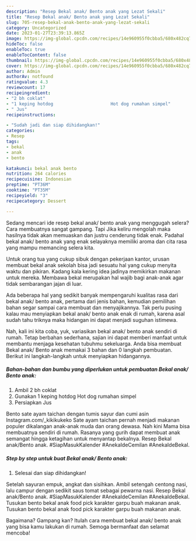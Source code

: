 ```yaml
---
description: "Resep Bekal anak/ Bento anak yang Lezat Sekali"
title: "Resep Bekal anak/ Bento anak yang Lezat Sekali"
slug: 705-resep-bekal-anak-bento-anak-yang-lezat-sekali
category: Uncategorized
date: 2023-01-27T23:39:13.865Z
image: https://img-global.cpcdn.com/recipes/14e960955f0cbba5/680x482cq70/bekal-anak-bento-anak-foto-resep-utama.jpg
hideToc: false
enableToc: true
enableTocContent: false
thumbnail: https://img-global.cpcdn.com/recipes/14e960955f0cbba5/680x482cq70/bekal-anak-bento-anak-foto-resep-utama.jpg
cover: https://img-global.cpcdn.com/recipes/14e960955f0cbba5/680x482cq70/bekal-anak-bento-anak-foto-resep-utama.jpg
author: Admin
authorAv: notfound
ratingvalue: 4.3
reviewcount: 17
recipeingredient:
- "2 bh coklat"
- "1 keping hotdog                      Hot dog rumahan simpel"
- " Jus"
recipeinstructions:

- "Sudah jadi dan siap dihidangkan!"
categories:
- Resep
tags:
- bekal
- anak
- bento

katakunci: bekal anak bento 
nutrition: 264 calories
recipecuisine: Indonesian
preptime: "PT36M"
cooktime: "PT35M"
recipeyield: "3"
recipecategory: Dessert

---
```



Sedang mencari ide resep bekal anak/ bento anak yang menggugah selera? Cara membuatnya sangat gampang. Tapi Jika keliru mengolah maka hasilnya tidak akan memuaskan dan justru cenderung tidak enak. Padahal bekal anak/ bento anak yang enak selayaknya memiliki aroma dan cita rasa yang mampu memancing selera kita.


Untuk orang tua yang cukup sibuk dengan pekerjaan kantor, urusan membuat bekal anak sekolah bisa jadi sesuatu hal yang cukup menyita waktu dan pikiran. Kadang kala kering idea jadinya memikirkan makanan untuk mereka. Membawa bekal merupakan hal wajib bagi anak-anak agar tidak sembarangan jajan di luar.

Ada beberapa hal yang sedikit banyak mempengaruhi kualitas rasa dari bekal anak/ bento anak, pertama dari jenis bahan, kemudian pemilihan bahan segar sampai cara membuat dan menyajikannya. Tak perlu pusing kalau mau menyiapkan bekal anak/ bento anak enak di rumah, karena asal sudah tahu triknya maka hidangan ini dapat menjadi suguhan istimewa.


Nah, kali ini kita coba, yuk, variasikan bekal anak/ bento anak sendiri di rumah. Tetap berbahan sederhana, sajian ini dapat memberi manfaat untuk membantu menjaga kesehatan tubuhmu sekeluarga. Anda bisa membuat Bekal anak/ Bento anak memakai 3 bahan dan 0 langkah pembuatan. Berikut ini langkah-langkah untuk menyiapkan hidangannya.

<!--inarticleads1-->

##### Bahan-bahan dan bumbu yang diperlukan untuk pembuatan Bekal anak/ Bento anak:

1. Ambil 2 bh coklat
1. Gunakan 1 keping hotdog                      Hot dog rumahan simpel
1. Persiapkan  Jus


Bento sate ayam taichan dengan tumis sayur dan cumi asin Instagram.com/_kikikukeko Sate ayam taichan pernah menjadi makanan populer dikalangan anak-anak muda dan orang dewasa. Nah kini Mama bisa membuatnya sendiri di rumah. Rasanya yang gurih dapat membuat anak semangat hingga ketagihan untuk menyantap bekalnya. Resep Bekal anak/Bento anak. #SiapMasukKalender #AnekaIdeCemilan #AnekaIdeBekal. 

<!--inarticleads2-->

##### Step by step untuk buat Bekal anak/ Bento anak:


1. Selesai dan siap dihidangkan!

Setelah sayuran empuk, angkat dan sisihkan. Ambil setengah centong nasi, lalu campur dengan sedikit saus tomat sebagai pewarna nasi. Resep Bekal anak/Bento anak. #SiapMasukKalender #AnekaIdeCemilan #AnekaIdeBekal. Tusukan bento bekal anak food pick karakter garpu buah makanan anak. Tusukan bento bekal anak food pick karakter garpu buah makanan anak. 

Bagaimana? Gampang kan? Itulah cara membuat bekal anak/ bento anak yang bisa kamu lakukan di rumah. Semoga bermanfaat dan selamat mencoba!
